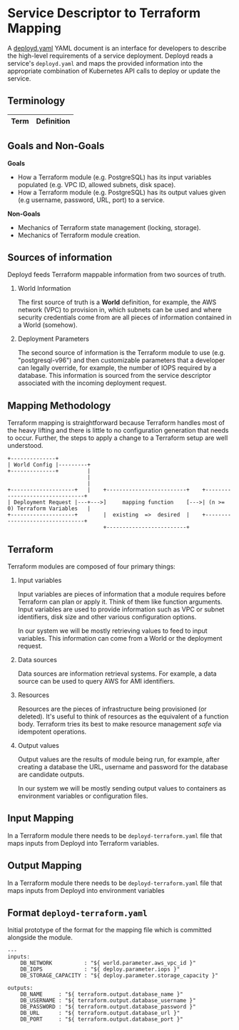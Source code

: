 # Service Descriptor to Terraform Mapping

A [deployd.yaml](docs/deployd.yaml) YAML document is an interface for developers to describe the high-level requirements of a service deployment. Deployd reads a service's `deployd.yaml` and maps the provided information into the appropriate combination of Kubernetes API calls to deploy or update the service.

## Terminology

| Term | Definition |
| ---- | ---------- |

## Goals and Non-Goals

**Goals**

- How a Terraform module (e.g. PostgreSQL) has its input variables populated (e.g. VPC ID, allowed subnets, disk space).
- How a Terraform module (e.g. PostgreSQL) has its output values given (e.g username, password, URL, port) to a service.
    
**Non-Goals**

- Mechanics of Terraform state management (locking, storage).
- Mechanics of Terraform module creation.

## Sources of information

Deployd feeds Terraform mappable information from two sources of truth.

1. World Information

   The first source of truth is a **World** definition, for example, the AWS network (VPC) to provision in, which subnets can be used and where security credentials come from are all pieces of information contained in a World (somehow).

2. Deployment Parameters

   The second source of information is the Terraform module to use (e.g. "postgresql-v96") and then customizable parameters that a developer can legally override, for example, the number of IOPS required by a database. This information is sourced from the service descriptor associated with the incoming deployment request.

## Mapping Methodology

Terraform mapping is straightforward because Terraform handles most of the heavy lifting and there is little to no configuration generation that needs to occur. Further, the steps to apply a change to a Terraform setup are well understood.

```text
+--------------+
| World Config |---------+
+--------------+         |
                         |
                         |
+--------------------+   |    +-------------------------+    +--------------------------------+
| Deployment Request |---+--->]     mapping function    [--->| (n >= 0) Terraform Variables   |      
+--------------------+        |  existing  =>  desired  |    +--------------------------------+
                              +-------------------------+
```

## Terraform 

Terraform modules are composed of four primary things:

1. Input variables

   Input variables are pieces of information that a module requires before Terraform can plan or apply it. Think of them like function arguments. Input variables are used to provide information such as VPC or subnet identifiers, disk size and other various configuration options.
   
   In our system we will be mostly retrieving values to feed to input variables. This information can come from a World or the deployment request.
   
2. Data sources

   Data sources are information retrieval systems. For example, a data source can be used to query AWS for AMI identifiers. 

3. Resources

   Resources are the pieces of infrastructure being provisioned (or deleted). It's useful to think of resources as the equivalent of a function body. Terraform tries its best to make resource management *safe* via idempotent operations.
   
4. Output values

   Output values are the results of module being run, for example, after creating a database the URL, username and password for the database are candidate outputs.
   
   In our system we will be mostly sending output values to containers as environment variables or configuration files.

## Input Mapping

In a Terraform module there needs to be `deployd-terraform.yaml` file that maps inputs from Deployd into Terraform variables.

## Output Mapping

In a Terraform module there needs to be `deployd-terraform.yaml` file that maps inputs from Deployd into environment variables

## Format `deployd-terraform.yaml`

Initial prototype of the format for the mapping file which is committed alongside the module.

```
---
inputs:
    DB_NETWORK          : "${ world.parameter.aws_vpc_id }"
    DB_IOPS             : "${ deploy.parameter.iops }"
    DB_STORAGE_CAPACITY : "${ deploy.parameter.storage_capacity }"
    
outputs:
    DB_NAME     : "${ terraform.output.database_name }"
    DB_USERNAME : "${ terraform.output.database_username }"
    DB_PASSWORD : "${ terraform.output.database_password }"
    DB_URL      : "${ terraform.output.database_url }"
    DB_PORT     : "${ terraform.output.database_port }"
```    







